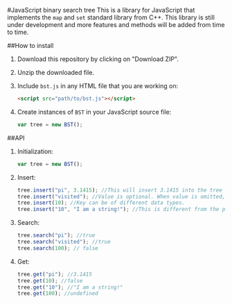 #JavaScript binary search tree
This is a library for JavaScript that implements the `map` and `set` standard library from C++. This library is still under development and more features and methods will be added from time to time.

##How to install
1. Download this repository by clicking on "Download ZIP".
2. Unzip the downloaded file.
3. Include `bst.js` in any HTML file that you are working on:  

	```html
	<script src="path/to/bst.js"></script>
	```
4. Create instances of `BST` in your JavaScript source file:  

	```javascript
	var tree = new BST();
	```

##API
1. Initialization:  

	```javascript
	var tree = new BST();
	```
2. Insert:  

	```javascript
	tree.insert("pi", 3.1415); //This will insert 3.1415 into the tree with "pi" as its key.
	tree.insert("visited"); //Value is optional. When value is omitted, it is assumed to be boolean false.
	tree.insert(10); //Key can be of different data types.
	tree.insert("10", "I am a string!"); //This is different from the previous line.
	```
3. Search:  

	```javascript
	tree.search("pi"); //true
	tree.search("visited"); //true
	tree.search(100); // false
	```
4. Get:  

	```javascript
	tree.get("pi"); //3.1415
	tree.get(10); //false
	tree.get("10"); //"I am a string!"
	tree.get(100); //undefined
	```